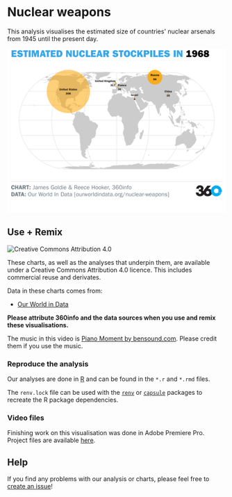 # Nuclear weapons

This analysis visualises the estimated size of countries' nuclear arsenals from 1945 until the present day.

![Estimated size of countries' nuclear arsenals in 1968](https://github.com/360-info/report-nuclear-weapons/raw/main/out/png/warheads-1968.png)

## Use + Remix

![[Creative Commons Attribution 4.0](https://creativecommons.org/licenses/by/4.0)](https://mirrors.creativecommons.org/presskit/buttons/80x15/png/by.png)

These charts, as well as the analyses that underpin them, are available under a Creative Commons Attribution 4.0 licence. This includes commercial reuse and derivates.

Data in these charts comes from:

* [Our World in Data](https://ourworldindata.org/nuclear-weapons)

**Please attribute 360info and the data sources when you use and remix these visualisations.**

The music in this video is [Piano Moment by bensound.com](https://www.bensound.com/royalty-free-music/track/piano-moment). Please credit them if you use the music.

### Reproduce the analysis

Our analyses are done in [R](http://r-project.org) and can be found in the `*.r` and `*.rmd` files.

The `renv.lock` file can be used with the [`renv`](https://rstudio.github.io/renv) or [`capsule`](https://github.com/MilesMcBain/capsule) packages to recreate the R package dependencies.

### Video files

Finishing work on this visualisation was done in Adobe Premiere Pro. Project files are available [here](https://drive.google.com/drive/folders/1qqMqLeDuNU9oCjQ0UPyV9ppSvqV-wGd3?usp=sharing).

## Help

<!-- replace `report-template` with the name of this repo in the link below  -->

If you find any problems with our analysis or charts, please feel free to [create an issue](https://github.com/360-info/report-nuclear-weapons/issues/new)!
